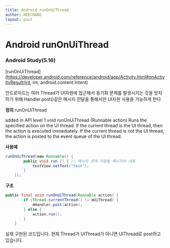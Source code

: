 ```yaml
---
title: Android runOnUiThread
author: HEECHANG
layout: post
---
```


# Android runOnUiThread

### Android Study(5.16)

[runOnUiThread](<https://developer.android.com/reference/android/app/Activity.html#onActivityResult(int>, int, android.content.Intent)

안드로이드는 여러 Thread가 UI자원에 접근해서 동기화 문제를 발생시키는 것을 방지하기 위해 Handler.post()같은 메시지 전달을 통해서만 UI자원 사용을 가능하게 한다

**정의**
runOnUiThread

added in API level 1
void runOnUiThread (Runnable action)
Runs the specified action on the UI thread. If the current thread is the UI thread, then the action is executed immediately. If the current thread is not the UI thread, the action is posted to the event queue of the UI thread.

**사용예**

```JAVA
runOnUiThread(new Runnable() {
        public void run () { // 메시지 큐에 저장될 메시지의 내용
            textView.setText("test");
        }
    });
```

**구조**

```JAVA
public final void runOnUiThread(Runnable action) {
        if (Thread.currentThread() != mUiThread) {
            mHandler.post(action);
        } else {
            action.run();
        }
    }
```

실제 구현된 코드입니다.
현재 Thread가 UIThread가 아니면 UIThread로 post하고 있습니다.
